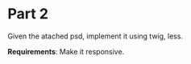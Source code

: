 Part 2
======

Given the atached psd, implement it using twig, less.

**Requirements**: Make it responsive.